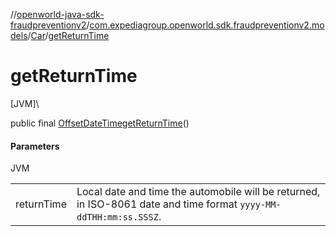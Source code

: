 //[openworld-java-sdk-fraudpreventionv2](../../../index.md)/[com.expediagroup.openworld.sdk.fraudpreventionv2.models](../index.md)/[Car](index.md)/[getReturnTime](get-return-time.md)

# getReturnTime

[JVM]\

public final [OffsetDateTime](https://docs.oracle.com/javase/8/docs/api/java/time/OffsetDateTime.html)[getReturnTime](get-return-time.md)()

#### Parameters

JVM

| | |
|---|---|
| returnTime | Local date and time the automobile will be returned, in ISO-8061 date and time format `yyyy-MM-ddTHH:mm:ss.SSSZ`. |
